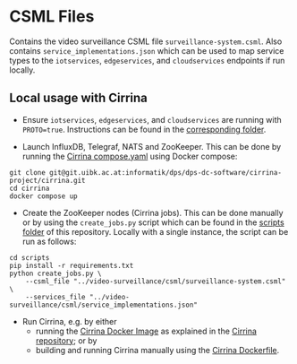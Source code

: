 # CSML Files

Contains the video surveillance CSML file `surveillance-system.csml`. Also contains `service_implementations.json` 
which can be used to map service types to the `iotservices`, `edgeservices`, and `cloudservices` endpoints if run 
locally.

## Local usage with Cirrina

- Ensure `iotservices`, `edgeservices`, and `cloudservices` are running with `PROTO=true`. Instructions can be found in
the [corresponding folder](../scripts).

- Launch InfluxDB, Telegraf, NATS and ZooKeeper. This can be done by running the 
[Cirrina compose.yaml](https://git.uibk.ac.at/informatik/dps/dps-dc-software/cirrina-project/cirrina/-/blob/develop/compose.yaml)
using Docker compose:

```
git clone git@git.uibk.ac.at:informatik/dps/dps-dc-software/cirrina-project/cirrina.git
cd cirrina
docker compose up
```

- Create the ZooKeeper nodes (Cirrina jobs). This can be done manually or by using the `create_jobs.py` script which
can be found in the [scripts folder](../../scripts) of this repository. Locally with a single instance, the script can
be run as follows:

```
cd scripts
pip install -r requirements.txt
python create_jobs.py \
    --csml_file "../video-surveillance/csml/surveillance-system.csml" \
    --services_file "../video-surveillance/csml/service_implementations.json"
```

- Run Cirrina, e.g. by either
  - running the [Cirrina Docker Image](https://hub.docker.com/r/marlonetheredgeuibk/cirrina) as explained in the 
  [Cirrina repository](https://git.uibk.ac.at/informatik/dps/dps-dc-software/cirrina-project/cirrina); or by
  - building and running Cirrina manually using the 
  [Cirrina Dockerfile](https://git.uibk.ac.at/informatik/dps/dps-dc-software/cirrina-project/cirrina/-/blob/develop/Dockerfile).